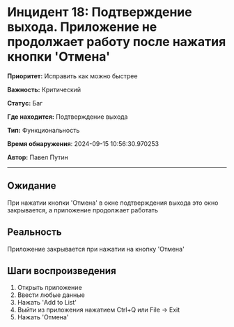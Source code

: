 # Инцидент 18: Подтверждение выхода. Приложение не продолжает работу после нажатия кнопки 'Отмена'

**Приоритет:** Исправить как можно быстрее

**Важность:** Критический

**Статус:** Баг

**Где находится:** Подтверждение выхода

**Тип:** Функциональность

**Время обнаружения**: 2024-09-15 10:56:30.970253

**Автор:** Павел Путин

--------------------

## Ожидание

При нажатии кнопки 'Отмена' в окне подтверждения выхода это окно закрывается, а приложение продолжает работать

## Реальность

Приложение закрывается при нажатии на кнопку 'Отмена'

## Шаги воспроизведения

1. Открыть приложение
2. Ввести любые данные
3. Нажать 'Add to List'
4. Выйти из приложения нажатием Ctrl+Q или File -> Exit
5. Нажать 'Отмена'

